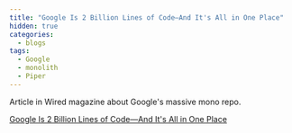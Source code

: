 ```yaml
---
title: "Google Is 2 Billion Lines of Code—And It's All in One Place"
hidden: true
categories:
  - blogs
tags:
  - Google
  - monolith
  - Piper
---
```



Article in Wired magazine about Google's massive mono repo.

[Google Is 2 Billion Lines of Code—And It's All in One Place](https://www.wired.com/2015/09/google-2-billion-lines-codeand-one-place/)




